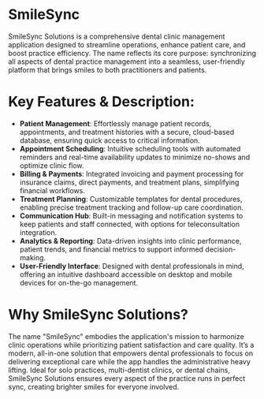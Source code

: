 # SmileSync
SmileSync Solutions is a comprehensive dental clinic management application designed to streamline operations, enhance patient care, and boost practice efficiency. The name reflects its core purpose: synchronizing all aspects of dental practice management into a seamless, user-friendly platform that brings smiles to both practitioners and patients.

# Key Features & Description:

- **Patient Management**: Effortlessly manage patient records, appointments, and treatment histories with a secure, cloud-based database, ensuring quick access to critical information.
- **Appointment Scheduling**: Intuitive scheduling tools with automated reminders and real-time availability updates to minimize no-shows and optimize clinic flow.
- **Billing & Payments**: Integrated invoicing and payment processing for insurance claims, direct payments, and treatment plans, simplifying financial workflows.
- **Treatment Planning**: Customizable templates for dental procedures, enabling precise treatment tracking and follow-up care coordination.
- **Communication Hub**: Built-in messaging and notification systems to keep patients and staff connected, with options for teleconsultation integration.
- **Analytics & Reporting**: Data-driven insights into clinic performance, patient trends, and financial metrics to support informed decision-making.
- **User-Friendly Interface**: Designed with dental professionals in mind, offering an intuitive dashboard accessible on desktop and mobile devices for on-the-go management.

# Why SmileSync Solutions?
The name "SmileSync" embodies the application's mission to harmonize clinic operations while prioritizing patient satisfaction and care quality. It’s a modern, all-in-one solution that empowers dental professionals to focus on delivering exceptional care while the app handles the administrative heavy lifting. Ideal for solo practices, multi-dentist clinics, or dental chains, SmileSync Solutions ensures every aspect of the practice runs in perfect sync, creating brighter smiles for everyone involved.
